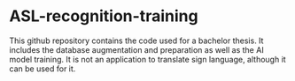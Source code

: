 # ASL-recognition-training
This github repository contains the code used for a bachelor thesis. It includes the database augmentation and preparation as well as the AI model training. It is not an application to translate sign language, although it can be used for it.
